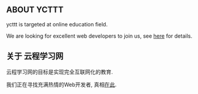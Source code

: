 ABOUT YCTTT
-----------

ycttt is targeted at online education field.

We are looking for excellent web developers to join us, see [here](http://ycttt.github.com/about) for details.


关于 云程学习网
---------------

云程学习网的目标是实现完全互联网化的教育.

我们正在寻找充满热情的Web开发者, 真相[在此](http://ycttt.github.com/about).
